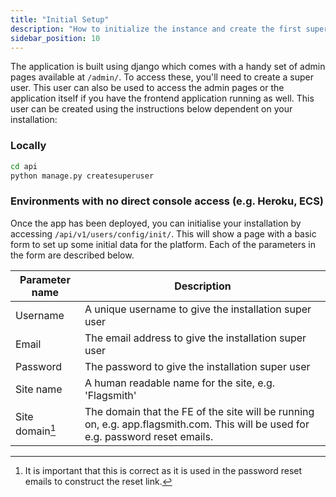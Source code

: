 ```yaml
---
title: "Initial Setup"
description: "How to initialize the instance and create the first superuser."
sidebar_position: 10
---
```


The application is built using django which comes with a handy set of admin pages available at `/admin/`. To access these, you'll need to create a super user. This user can also be used to access the admin pages or the application itself if you have the frontend application running as well. This user can be created using the instructions below dependent on your installation:

### Locally

```bash
cd api
python manage.py createsuperuser
```

### Environments with no direct console access (e.g. Heroku, ECS)

Once the app has been deployed, you can initialise your installation by accessing `/api/v1/users/config/init/`. This will show a page with a basic form to set up some initial data for the platform. Each of the parameters in the form are described below.

| Parameter name  | Description                                                                                                                      |
| --------------- | -------------------------------------------------------------------------------------------------------------------------------- |
| Username        | A unique username to give the installation super user                                                                            |
| Email           | The email address to give the installation super user                                                                            |
| Password        | The password to give the installation super user                                                                                 |
| Site name       | A human readable name for the site, e.g. 'Flagsmith'                                                                             |
| Site domain[^1] | The domain that the FE of the site will be running on, e.g. app.flagsmith.com. This will be used for e.g. password reset emails. |

[^1]: It is important that this is correct as it is used in the password reset emails to construct the reset link. 
